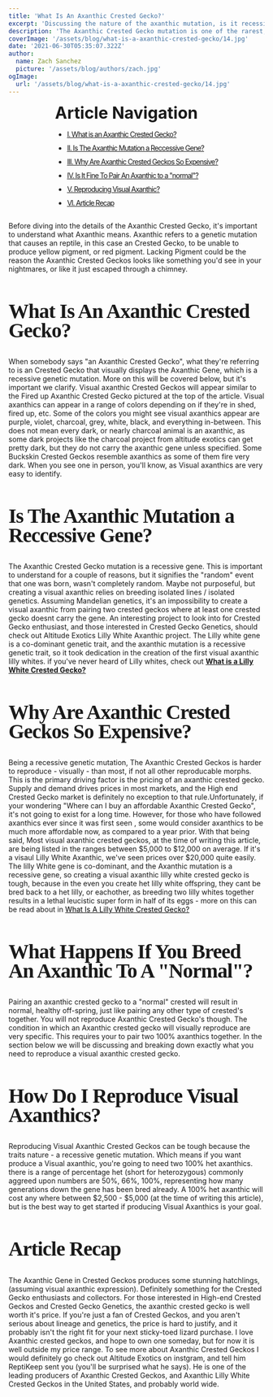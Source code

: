 ```yaml
---
title: 'What Is An Axanthic Crested Gecko?'
excerpt: 'Discussing the nature of the axanthic mutation, is it recessive? and Why Axanthic Crested Geckos can cost over $20,000 in some cases. Find out more about this mutation that causes a lack of red and yellow pigment.'
description: 'The Axanthic Crested Gecko mutation is one of the rarest, and hardest to reproduce Morphs in the hobby. We answer what an Axanthic Crested Gecko is, Why axanthic crested geckos are all black, and other type of dark based Crested Geckos.'
coverImage: '/assets/blog/what-is-a-axanthic-crested-gecko/14.jpg'
date: '2021-06-30T05:35:07.322Z'
author:
  name: Zach Sanchez
  picture: '/assets/blog/authors/zach.jpg'
ogImage:
  url: '/assets/blog/what-is-a-axanthic-crested-gecko/14.jpg'
---
```


<div style="text-align:center;width:100%">
  <div style="margin: 0 auto; display: inline-block;text-align:justify;">
  <span style="font-weight:bold;font-size:32px;">Article Navigation</span>
    <ul style="text-decoration: underline;letter-spacing: -1px;" >
      <li style="margin-bottom:10px;"><a href="#what-is-an-axanthic-crested-gecko">
      <span>I. What is an Axanthic Crested Gecko?</span>
      </a></li>
      <li style="margin-bottom:10px;"><a href="#is-the-axanthic-mutation-a-recessive-gene">
      <span>II. Is The Axanthic Mutation a Reccessive Gene?</span>
      </a></li>
      <li style="margin-bottom:10px;"><a href="#why-are-axanthic-crested-geckos-so-expensive">
      <span>III. Why Are Axanthic Crested Geckos So Expensive?</span>
      </a></li>
      <li style="margin-bottom:10px;"><a href="#is-it-fine-to-pair-an-axanthic-to-a-normal">
      <span>IV. Is It Fine To Pair An Axanthic to a "normal"?</span>
      </a></li>
      <li style="margin-bottom:10px;"><a href="#how-to-reproduce-visual-axanthics">
      <span>V. Reproducing Visual Axanthic?</span>
      </a></li>
      <li style="margin-bottom:4px;"><a href="#article-recap">
      <span>VI. Article Recap</span>
      </a></li>
    </ul>
    <ul>
    </ul>
  </div>
</div>

Before diving into the details of the Axanthic Crested Gecko, it's important to understand what Axanthic means. Axanthic refers to a genetic mutation that causes an reptile, in this case an Crested Gecko, to be unable to produce yellow pigment, or red pigment. Lacking Pigment could be the reason the Axanthic Crested Geckos looks like something you'd see in your nightmares, or like it just escaped through a chimney.
<span id="what-is-an-axanthic-crested-gecko" ></span>

<h2 style="font-family:ui-serif;font-size:40px;letter-spacing: -1px;line-height:95%;">What Is An Axanthic Crested Gecko?</h2>

When somebody says "an Axanthic Crested Gecko", what they're referring to is an Crested Gecko that visually displays the Axanthic Gene, which is a recessive genetic mutation. More on this will be covered below, but it's important we clarify. Visual axanthic Crested Geckos will appear similar to the Fired up Axanthic Crested Gecko pictured at the top of the article. Visual axanthics can appear in a range of colors depending on if they're in shed, fired up, etc. Some of the colors you might see visual axanthics appear are purple, violet, charcoal, grey, white, black, and everything in-between. This does not mean every dark, or nearly charcoal animal is an axanthic, as some dark projects like the charcoal project from altitude exotics can get pretty dark, but they do not carry the axanthic gene unless specified. Some Buckskin Crested Geckos resemble axanthics as some of them fire very dark. When you see one in person, you'll know, as Visual axanthics are very easy to identify.
<span id="is-the-axanthic-mutation-a-recessive-gene" ></span>

<h2 style="font-family:ui-serif;font-size:40px;letter-spacing: -1px;line-height:95%;">Is The Axanthic Mutation a Reccessive Gene?</h2>

The Axanthic Crested Gecko mutation is a recessive gene. This is important to understand for a couple of reasons, but it signifies the "random" event that one was born, wasn't completely random. Maybe not purposeful, but creating a visual axanthic relies on breeding isolated lines / isolated genetics. Assuming Mandelian genetics, it's an impossibility to create a visual axanthic from pairing two crested geckos where at least one crested gecko doesnt carry the gene. An interesting project to look into for Crested Gecko enthusiast, and those interested in Crested Gecko Genetics, should check out Altitude Exotics Lilly White Axanthic project. The Lilly white gene is a co-dominant genetic trait, and the axanthic mutation is a recessive genetic trait, so it took dedication in the creation of the first visual axanthic lilly whites. if you've never heard of Lilly whites, check out <a href="/what-is-a-lilly-white-crested-gecko" style="text-decoration:underline;font-weight:bold;">What is a Lilly White Crested Gecko?</a>
<span id="why-are-axanthic-crested-geckos-so-expensive" ></span>

<h2 style="font-family:ui-serif;font-size:40px;letter-spacing: -1px;line-height:95%;">Why Are Axanthic Crested Geckos So Expensive?</h2>

Being a recessive genetic mutation, The Axanthic Crested Geckos is harder to reproduce - visually - than most, if not all other reproducable morphs. This is the primary driving factor is the pricing of an axanthic crested gecko. Supply and demand drives prices in most markets, and the High end Crested Gecko market is definitely no exception to that rule.Unfortunately, if your wondering "Where can I buy an affordable Axanthic Crested Gecko", it's not going to exist for a long time. However, for those who have followed axanthics ever since it was first seen , some would consider axanthics to be much more affordable now, as compared to a year prior. With that being said, Most visual axanthic crested geckos, at the time of writing this article, are being listed in the ranges between $5,000 to $12,000 on average. If it's a visaul Lilly White Axanthic, we've seen prices over $20,000 quite easily. The lilly White gene is co-dominant, and the Axanthic mutation is a recessive gene, so creating a visual axanthic lilly white crested gecko is tough, because in the even you create het lilly white offspring, they cant be bred back to a het lilly, or eachother, as breeding two lilly whites together results in a lethal leucistic super form in half of its eggs - more on this can be read about in <a style="color:black;text-decoration:underline;" href="/posts/what-is-a-lilly-white-crested-gecko">What Is A Lilly White Crested Gecko?</a>
<span id="is-it-fine-to-pair-an-axanthic-to-a-normal" ></span>

<h2 style="font-family:ui-serif;font-size:40px;letter-spacing: -1px;line-height:95%;">What Happens If You Breed An Axanthic To A "Normal"?</h2>

Pairing an axanthic crested gecko to a "normal" crested will result in normal, healthy off-spring, just like pairing any other type of crested's together. You will not reproduce Axanthic Crested Gecko's though. The condition in which an Axanthic crested gecko will visually reproduce are very specific. This requires your to pair two 100% axanthics together. In the section below we will be discussing and breaking down exactly what you need to reproduce a visual axanthic crested gecko.
<span id="how-to-reproduce-visual-axanthics" ></span>

<h2 style="font-family:ui-serif;font-size:40px;letter-spacing: -1px;line-height:95%;">How Do I Reproduce Visual Axanthics?</h2>

Reproducing Visual Axanthic Crested Geckos can be tough because the traits nature - a recessive genetic mutation. Which means if you want produce a Visual axanthic, you're going to need two 100% het axanthics. there is a range of percentage het (short for heterozygous) commonly aggreed upon numbers are 50%, 66%, 100%, representing how many generations down the gene has been bred already. A 100% het axanthic will cost any where between $2,500 - $5,000 (at the time of writing this article), but is the best way to get started if producing Visual Axanthics is your goal.

<span id="article-recap" ></span>

<h2 style="font-family:ui-serif;font-size:40px;letter-spacing: -1px;line-height:95%;">Article Recap</h2>

The Axanthic Gene in Crested Geckos produces some stunning hatchlings, (assuming visual axanthic expression). Definitely something for the Crested Gecko enthusiasts and collectors. For those interested in High-end Crested Geckos and Crested Gecko Genetics, the axanthic crested gecko is well worth it's price. If you're just a fan of Crested Geckos, and you aren't serious about lineage and genetics, the price is hard to justify, and it probably isn't the right fit for your next sticky-toed lizard purchase. I love Axanthic crested geckos, and hope to own one someday, but for now it is well outside my price range. To see more about Axanthic Crested Geckos I would definitely go check out Altitude Exotics on instgram, and tell him ReptiKeep sent you (you'll be surprised what he says). He is one of the leading producers of Axanthic Crested Geckos, and Axanthic Lilly White Crested Geckos in the United States, and probably world wide.